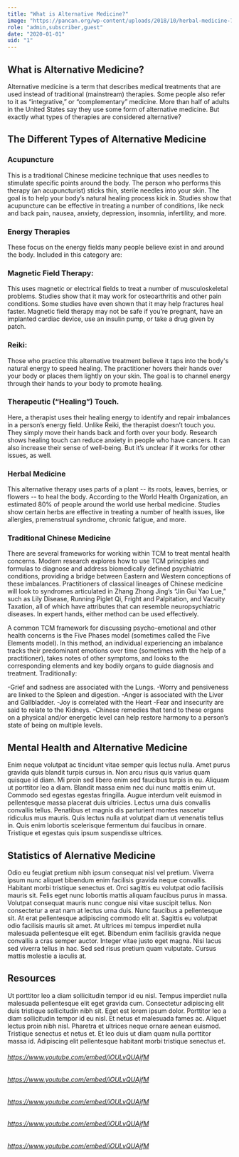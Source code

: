 ```yaml
---
title: "What is Alternative Medicine?"
image: "https://pancan.org/wp-content/uploads/2018/10/herbal-medicine-733x450.jpg"
role: "admin,subscriber,guest"
date: "2020-01-01"
uid: "1"
---
```



## What is Alternative Medicine?
Alternative medicine is a term that describes medical treatments that are used instead of traditional (mainstream) therapies. Some people also refer to it as “integrative,” or “complementary” medicine.
More than half of adults in the United States say they use some form of alternative medicine. But exactly 
what types of therapies are considered alternative?

## The Different Types of Alternative Medicine
### Acupuncture
This is a traditional Chinese medicine technique that uses needles to stimulate specific points around the body. The person who performs this therapy (an acupuncturist) sticks thin, sterile needles into your skin. The goal is to help your body’s natural healing process kick in. Studies show that acupuncture can be effective in treating a number of conditions, like neck and back pain, nausea, anxiety, depression, insomnia, infertility, and more.

### Energy Therapies
These focus on the energy fields many people believe exist in and around the body. Included in this category are:

### Magnetic Field Therapy:
This uses magnetic or electrical fields to treat a number of musculoskeletal problems. Studies show that it may work for osteoarthritis and other pain conditions. Some studies have even shown that it may help fractures heal faster. Magnetic field therapy may not be safe if you’re pregnant, have an implanted cardiac device, use an insulin pump, or take a drug given by patch.

### Reiki: 
 Those who practice this alternative treatment believe it taps into the body's natural energy to speed healing. The practitioner hovers their hands over your body or places them lightly on your skin. The goal is to channel energy through their hands to your body to promote healing. 

### Therapeutic (“Healing”) Touch. 
 
 Here, a therapist uses their healing energy to identify and repair imbalances in a person’s energy field. Unlike Reiki, the therapist doesn’t touch you. They simply move their hands back and forth over your body. Research shows healing touch can reduce anxiety in people who have cancers. It can also increase their sense of well-being. But it’s unclear if it works for other issues, as well.

### Herbal Medicine
This alternative therapy uses parts of a plant -- its roots, leaves, berries, or flowers -- to heal the body.
According to the World Health Organization, an estimated 80% of people around the world use herbal medicine. Studies show certain herbs are effective in treating a number of health issues, like allergies, premenstrual syndrome, chronic fatigue, and more.

### Traditional Chinese Medicine
There are several frameworks for working within TCM to treat mental health concerns. Modern research explores how to use TCM principles and formulas to diagnose and address biomedically defined psychiatric conditions, providing a bridge between Eastern and Western conceptions of these imbalances. Practitioners of classical lineages of Chinese medicine will look to syndromes articulated in Zhang Zhong Jing’s “Jin Gui Yao Lue,” such as Lily Disease, Running Piglet Qi, Fright and Palpitation, and Vacuity Taxation, all of which have attributes that can resemble neuropsychiatric diseases. In expert hands, either method can be used effectively.

A common TCM framework for discussing psycho-emotional and other health concerns is the Five Phases model (sometimes called the Five Elements model). In this method, an individual experiencing an imbalance tracks their predominant emotions over time (sometimes with the help of a practitioner), takes notes of other symptoms, and looks to the corresponding elements and key bodily organs to guide diagnosis and treatment. Traditionally:

-Grief and sadness are associated with the Lungs.
-Worry and pensiveness are linked to the Spleen and digestion.
-Anger is associated with the Liver and Gallbladder.
-Joy is correlated with the Heart
-Fear and insecurity are said to relate to the Kidneys.
-Chinese remedies that tend to these organs on a physical and/or energetic level can help restore harmony to a person’s state of being on multiple levels.

## Mental Health and Alternative Medicine
Enim neque volutpat ac tincidunt vitae semper quis lectus nulla. Amet purus gravida quis blandit turpis cursus in. Non arcu risus quis varius quam quisque id diam. Mi proin sed libero enim sed faucibus turpis in eu. Aliquam ut porttitor leo a diam. Blandit massa enim nec dui nunc mattis enim ut. Commodo sed egestas egestas fringilla. Augue interdum velit euismod in pellentesque massa placerat duis ultricies. Lectus urna duis convallis convallis tellus. Penatibus et magnis dis parturient montes nascetur ridiculus mus mauris. Quis lectus nulla at volutpat diam ut venenatis tellus in. Quis enim lobortis scelerisque fermentum dui faucibus in ornare. Tristique et egestas quis ipsum suspendisse ultrices.

## Statistics of Alernative Medicine

Odio eu feugiat pretium nibh ipsum consequat nisl vel pretium. Viverra ipsum nunc aliquet bibendum enim facilisis gravida neque convallis. Habitant morbi tristique senectus et. Orci sagittis eu volutpat odio facilisis mauris sit. Felis eget nunc lobortis mattis aliquam faucibus purus in massa. Volutpat consequat mauris nunc congue nisi vitae suscipit tellus. Non consectetur a erat nam at lectus urna duis. Nunc faucibus a pellentesque sit. At erat pellentesque adipiscing commodo elit at. Sagittis eu volutpat odio facilisis mauris sit amet. At ultrices mi tempus imperdiet nulla malesuada pellentesque elit eget. Bibendum enim facilisis gravida neque convallis a cras semper auctor. Integer vitae justo eget magna. Nisi lacus sed viverra tellus in hac. Sed sed risus pretium quam vulputate. Cursus mattis molestie a iaculis at.

## Resources

Ut porttitor leo a diam sollicitudin tempor id eu nisl. Tempus imperdiet nulla malesuada pellentesque elit eget gravida cum. Consectetur adipiscing elit duis tristique sollicitudin nibh sit. Eget est lorem ipsum dolor. Porttitor leo a diam sollicitudin tempor id eu nisl. Et netus et malesuada fames ac. Aliquet lectus proin nibh nisl. Pharetra et ultrices neque ornare aenean euismod. Tristique senectus et netus et. Et leo duis ut diam quam nulla porttitor massa id. Adipiscing elit pellentesque habitant morbi tristique senectus et.

###### https://www.youtube.com/embed/iOULvQUAjfM

###### https://www.youtube.com/embed/iOULvQUAjfM

###### https://www.youtube.com/embed/iOULvQUAjfM

###### https://www.youtube.com/embed/iOULvQUAjfM

###### https://www.youtube.com/embed/iOULvQUAjfM